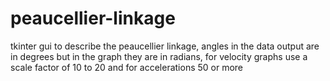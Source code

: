 # peaucellier-linkage
 tkinter gui to describe the peaucellier linkage, angles in the data output are in degrees but in the graph they are in radians,
 for velocity graphs use a scale factor of 10 to 20 and for accelerations 50 or more 
